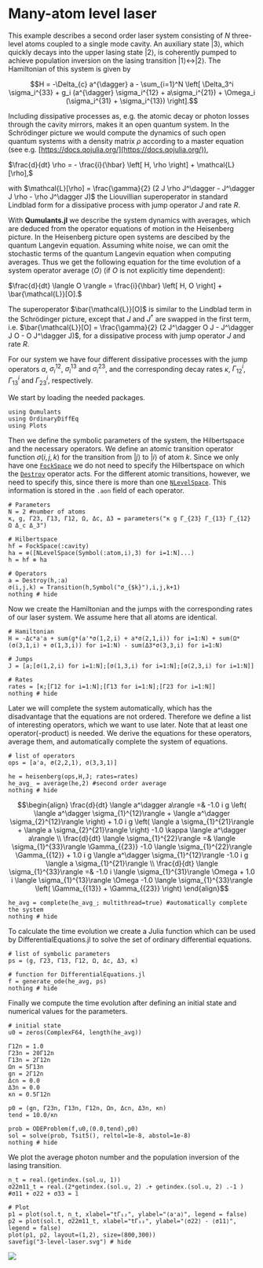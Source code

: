 # Many-atom level laser

This example describes a second order laser system consisting of $N$ three-level atoms coupled to a single mode cavity. An auxiliary state $|3\rangle$, which quickly decays into the upper lasing state $|2\rangle$, is coherently pumped to achieve population inversion on the lasing transition $|1\rangle \leftrightarrow |2\rangle$. The Hamiltonian of this system is given by

```math
H = -\Delta_{c} a^{\dagger} a  - \sum_{i=1}^N \left[ \Delta_3^i \sigma_i^{33}  + g_i (a^{\dagger} \sigma_i^{12} + a\sigma_i^{21}) + \Omega_i (\sigma_i^{31} + \sigma_i^{13}) \right].
```

Including dissipative processes as, e.g. the atomic decay or photon losses through the cavity mirrors, makes it an open quantum system. In the Schrödinger picture we would compute the dynamics of such open quantum systems with a density matrix $\rho$ according to a master equation (see e.g. [https://docs.qojulia.org/](https://docs.qojulia.org/)),

$\frac{d}{dt} \rho = - \frac{i}{\hbar} \left[ H, \rho \right] + \mathcal{L}[\rho],$

with $\mathcal{L}[\rho] = \frac{\gamma}{2} (2 J \rho J^\dagger - J^\dagger J \rho - \rho J^\dagger J)$ the Liouvillian superoperator in standard Lindblad form for a dissipative process with jump operator $J$ and rate $R$.

With **Qumulants.jl** we describe the system dynamics with averages, which are deduced from the operator equations of motion in the Heisenberg picture. In the Heisenberg picture open systems are descibed by the quantum Langevin equation. Assuming white noise, we can omit the stochastic terms of the quantum Langevin equation when computing averages. Thus we get the following equation for the time evolution of a system operator average $\langle O \rangle$ (if $O$ is not explicitly time dependent):

$\frac{d}{dt} \langle O \rangle = \frac{i}{\hbar} \left[ H, O \right] + \bar{\mathcal{L}}[O].$

The superoperator $\bar{\mathcal{L}}[O]$ is similar to the Lindblad term in the Schrödinger picture, except that $J$ and $J^\dagger$ are swapped in the first term, i.e. $\bar{\mathcal{L}}[O] = \frac{\gamma}{2} (2 J^\dagger O J - J^\dagger J O - O J^\dagger J)$, for a dissipative process with jump operator $J$ and rate $R$.

For our system we have four different dissipative processes with the jump operators $a$, $\sigma^{12}_i$, $\sigma^{13}_i$ and $\sigma^{23}_i$, and the corresponding decay rates $\kappa$, $\Gamma^i_{12}$, $\Gamma^i_{13}$ and $\Gamma^i_{23}$, respectively.

We start by loading the needed packages.


```@example 3-level-laser
using Qumulants
using OrdinaryDiffEq
using Plots
```

Then we define the symbolic parameters of the system, the Hilbertspace and the necessary operators. We define an atomic transition operator function $\sigma(i,j,k)$ for the transition from $|j \rangle$ to $|i \rangle$ of atom $k$. Since we only have one [`FockSpace`](@ref) we do not need to specify the Hilbertspace on which the [`Destroy`](@ref) operator acts. For the different atomic transitions, however, we need to specify this, since there is more than one [`NLevelSpace`](@ref). This information is stored in the `.aon` field of each operator.


```@example 3-level-laser
# Parameters
N = 2 #number of atoms
κ, g, Γ23, Γ13, Γ12, Ω, Δc, Δ3 = parameters("κ g Γ_{23} Γ_{13} Γ_{12} Ω Δ_c Δ_3")

# Hilbertspace
hf = FockSpace(:cavity)
ha = ⊗([NLevelSpace(Symbol(:atom,i),3) for i=1:N]...)
h = hf ⊗ ha

# Operators
a = Destroy(h,:a)
σ(i,j,k) = Transition(h,Symbol("σ_{$k}"),i,j,k+1)
nothing # hide
```

Now we create the Hamiltonian and the jumps with the corresponding rates of our laser system. We assume here that all atoms are identical.


```@example 3-level-laser
# Hamiltonian
H = -Δc*a'a + sum(g*(a'*σ(1,2,i) + a*σ(2,1,i)) for i=1:N) + sum(Ω*(σ(3,1,i) + σ(1,3,i)) for i=1:N) - sum(Δ3*σ(3,3,i) for i=1:N)

# Jumps
J = [a;[σ(1,2,i) for i=1:N];[σ(1,3,i) for i=1:N];[σ(2,3,i) for i=1:N]]

# Rates
rates = [κ;[Γ12 for i=1:N];[Γ13 for i=1:N];[Γ23 for i=1:N]]
nothing # hide
```

Later we will complete the system automatically, which has the disadvantage that the equations are not ordered. Therefore we define a list of interesting operators, which we want to use later. Note that at least one operator(-product) is needed. We derive the equations for these operators, average them, and automatically complete the system of equations.


```@example 3-level-laser
# list of operators
ops = [a'a, σ(2,2,1), σ(3,3,1)]

he = heisenberg(ops,H,J; rates=rates)
he_avg_ = average(he,2) #second order average
nothing # hide
```

```math
\begin{align}
\frac{d}{dt} \langle a^\dagger  a\rangle  =& -1.0 i g \left( \langle a^\dagger  \sigma_{1}^{12}\rangle  + \langle a^\dagger  \sigma_{2}^{12}\rangle  \right) + 1.0 i g \left( \langle a  \sigma_{1}^{21}\rangle  + \langle a  \sigma_{2}^{21}\rangle  \right) -1.0 \kappa \langle a^\dagger  a\rangle  \\
\frac{d}{dt} \langle \sigma_{1}^{22}\rangle  =& \langle \sigma_{1}^{33}\rangle  \Gamma_{{23}} -1.0 \langle \sigma_{1}^{22}\rangle  \Gamma_{{12}} + 1.0 i g \langle a^\dagger  \sigma_{1}^{12}\rangle  -1.0 i g \langle a  \sigma_{1}^{21}\rangle  \\
\frac{d}{dt} \langle \sigma_{1}^{33}\rangle  =& -1.0 i \langle \sigma_{1}^{31}\rangle  \Omega + 1.0 i \langle \sigma_{1}^{13}\rangle  \Omega -1.0 \langle \sigma_{1}^{33}\rangle  \left( \Gamma_{{13}} + \Gamma_{{23}} \right)
\end{align}
```

```@example 3-level-laser
he_avg = complete(he_avg_; multithread=true) #automatically complete the system
nothing # hide
```

To calculate the time evolution we create a Julia function which can be used by DifferentialEquations.jl to solve the set of ordinary differential equations.

```@example 3-level-laser
# list of symbolic parameters
ps = (g, Γ23, Γ13, Γ12, Ω, Δc, Δ3, κ)

# function for DifferentialEquations.jl
f = generate_ode(he_avg, ps)
nothing # hide
```

Finally we compute the time evolution after defining an initial state and numerical values for the parameters.


```@example 3-level-laser
# initial state
u0 = zeros(ComplexF64, length(he_avg))

Γ12n = 1.0
Γ23n = 20Γ12n
Γ13n = 2Γ12n
Ωn = 5Γ13n
gn = 2Γ12n
Δcn = 0.0
Δ3n = 0.0
κn = 0.5Γ12n

p0 = (gn, Γ23n, Γ13n, Γ12n, Ωn, Δcn, Δ3n, κn)
tend = 10.0/κn

prob = ODEProblem(f,u0,(0.0,tend),p0)
sol = solve(prob, Tsit5(), reltol=1e-8, abstol=1e-8)
nothing # hide
```

We plot the average photon number and the population inversion of the lasing transition.


```@example 3-level-laser
n_t = real.(getindex.(sol.u, 1))
σ22m11_t = real.(2*getindex.(sol.u, 2) .+ getindex.(sol.u, 2) .-1 ) #σ11 + σ22 + σ33 = 𝟙

# Plot
p1 = plot(sol.t, n_t, xlabel="tΓ₁₂", ylabel="⟨a⁺a⟩", legend = false)
p2 = plot(sol.t, σ22m11_t, xlabel="tΓ₁₂", ylabel="⟨σ22⟩ - ⟨σ11⟩", legend = false)
plot(p1, p2, layout=(1,2), size=(800,300))
savefig("3-level-laser.svg") # hide
```

![](3-level-laser.svg)
